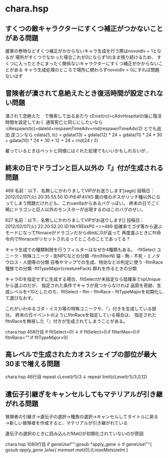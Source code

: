 # chara.hsp


## すくつの敵キャラクターにすくつ補正がつかないことがある問題
援軍の巻物などすくつ補正がかからないキャラ生成を行う際はnovoidlv = 1となるが
場所がすくつでなかった場合これが0にならず1のまま残り続けるため、
すくつに入ったときにまったく関係ないキャラクターにすくつ補正がかからないことがある
キャラ生成処理のところで場所に関わらずnovoidlv = 0にすれば問題ないはず

## 冒険者が潰されて息絶えたとき復活時間が設定されない問題
潰されて息絶えた　で検索して出るあたり
cExist(rc)=cAdvHospitalの後に復活時間を設定しておく
通常死亡と同じにしたいなら
:cRespawn(tc)=dateId+respawnTimeAdv+rnd(respawnTimeAdv/2) とでも追加
逆コンなら
cdata(5, tc) = gdata(13) + gdata(12) * 24 + gdata(11) * 24 * 30 + gdata(10) * 24 * 30 * 12 + 24 + rnd(24 / 2)

雇っているときはペットと同様にはぐれた処理でもいいかもしれないが…

## 終末の日でドラゴンと巨人以外の『』付が生成される問題
489 名前：以下、名無しにかわりましてVIPがお送りします[sage] 投稿日：2012/02/07(火) 20:35:55.50 ID:PtE4F4VX0
魔の塔のボスがリッチ種以外になってしまう問題だけれども、これvanillaからあるバグっぽい。
終末の日でごく稀にドラゴンと巨人以外のモンスターが出現するのはこのバグのせい。

627 名前：以下、名無しにかわりましてVIPがお送りします[] 投稿日：2012/02/07(火) 22:20:52.20 ID:NkYREkkP0
~>>489
低確率でゴダ等から選ぶモードになってfltnraceがドラゴンだからdbidに0が返って
再度選ぶときにflt命令内でfltnraceがリセットされるってところのことであってる？


キャラ生成での種類制限を行うフィルターはなぜか4種類もある。
-fltSelect
ユニーク・特殊ユニーク・街NPCなどの分類
-fltn(filterN)
猫・駒・不死・ミノタウロス・人間等の分類
召喚やマップでの生成、特効などの判定に使う
-fltnRace
種族での分類
-fltTypeMajor(creaturePack)
群れを作るときの分類

キャラIDを指定せずに生成する場合、fltSelectが未指定なら低確率でspUniqueから選ぶのだが、
指定された条件でキャラが見つからなければ
品質を奇跡、生成レベルを+10としたのち、fltSelect・fltn・fltnRace・fltTypeMajorを初期化して選びなおす。

これがいわゆるゴダ・イスカ等の特殊ユニークや、『』付きを生成している部分。
終末の日イベントのようにfltnRaceを指定している場合は、
指定されたfltnRaceを無視した『』付きが生成されてしまうことがある。

chara.hsp 458行目
    if fltSelect=0{
↓
    if fltSelect=0:if filterMax=0:if fltnRace="":if fltTypeMajor=0{

## 高レベルで生成されたカオスシェイプの部位が最大30まで増える問題

chara.hsp 46行目
    repeat cLevel(r1)/3
↓
    repeat limit(cLevel(r1)/3,0,12)

## 遺伝子引継ぎをキャンセルしてもマテリアルが引き継がれる問題

冒険者の引継ぎ→遺伝子の選択→種族の選択→キャンセルしてタイトルに戻る
→新しい冒険者を作成すると、マテリアルが引き継がれている

遺伝子の選択のときに読み込んだMat()が初期化されていないのが原因


chara.hsp 1080行目
  if geneUse!"":gosub *apply_gene
↓
  if geneUse!""{
    gosub *apply_gene
  }else{
    memset mat(0),0,maxMat*sizeInt
  }

